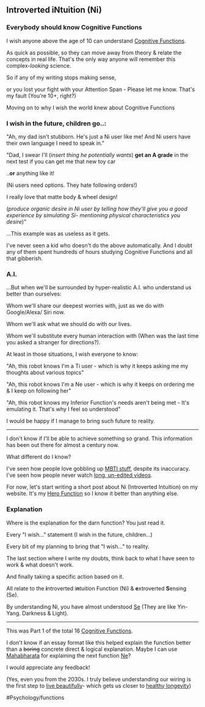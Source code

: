## Introverted iNtuition (Ni)

### Everybody should know Cognitive Functions
I wish anyone above the age of 10 can understand [Cognitive Functions](Cognitive%20Functions.md). 

As quick as possible, so they can move away from theory & relate the concepts in real life. 
That's the only way anyone will remember this complex-*looking* science.

So if any of my writing stops making sense, 

or you lost your fight with your Attention Span - Please let me know. That's my fault (You're 10+, right?)

Moving on to why I wish the world knew about Cognitive Functions
### I wish in the future, children go..: 
"Ah, my dad isn't stubborn. He's just a Ni user like me!
 And Ni users have their own language I need to speak in."

"Dad, I swear I'll (*insert thing he potentially wants*) **get an A grade** in the next test if you can get me that new toy car 

..**or** anything like it!

(Ni users need options. They hate following orders!)  

I really love that matte body & wheel design!

(*produce organic desire in Ni user by telling how they'll give you a good experience by simulating Si- mentioning physical characteristics you desire*)"

...This example was as useless as it gets. 

I've never seen a kid who doesn't do the above automatically. And I doubt any of them spent hundreds of hours studying Cognitive Functions and all that gibberish.

### A.I.
...But when we'll be surrounded by hyper-realistic A.I. who understand us better than ourselves:

Whom we'll share our deepest worries with, just as we do with Google/Alexa/ Siri now.


Whom we'll ask what we should do with our lives.


Whom we'll substitute every human interaction with (When was the last time you asked a stranger for directions?).

At least in those situations, I wish everyone to know:

"Ah, this robot knows I'm a Ti user - which is why it keeps asking me my thoughts about various topics"

"Ah, this robot knows I'm a Ne user - which is why it keeps on ordering me & I keep on following her"

"Ah, this robot knows my Inferior Function's needs aren't being met - It's emulating it. That's why I feel so understood"

I would be happy if I manage to bring such future to reality.

---

I don't know if I'll be able to achieve something so grand. This information has been out there for almost a century now. 

What different do I know? 

I've seen how people love gobbling up [MBTI stuff](https://www.youtube.com/watch?v=bmpmZkNYR9U), despite its inaccuracy. I've seen how people never watch [long, un-edited videos](https://www.youtube.com/channel/UCELhS3lbQQ8GVa2UeoVXAkQ).

For *now*, let's start writing a short post about Ni (Introverted Intuition) on my website. It's my [Hero Function](Hero%20Function.md) so I know it better than anything else.

### Explanation 
Where is the explanation for the darn function? You just read it. 

Every "I wish..." statement (I wish in the future, children...)

Every bit of my planning to bring that "I wish..." to reality.

The last section where I write my doubts, think back to what I have seen to work & what doesn't work.

And finally taking a specific action based on it.

All relate to the **i**ntroverted i**n**tuition Function (Ni) & **e**xtroverted **S**ensing (Se).

By understanding Ni, you have almost understood [Se](Se.md) (They are like Yin-Yang. Darkness & Light).

---
This was Part 1 of the total 16 [Cognitive Functions](Cognitive%20Functions.md). 

I don't know if an essay format like this helped explain the function better than a ~~boring~~ concrete direct & logical explanation.
Maybe I can use [Mahabharata](Mahabharata.md) for explaining the next function [Ne](../Ne.md)?

I would appreciate any feedback!

(Yes, even you from the 2030s. I truly believe understanding our wiring is the first step to [live beautifully](../live%20beautifully.md)- which gets us closer to [healthy longevity](healthy%20longevity.md))

#Psychology/functions 
